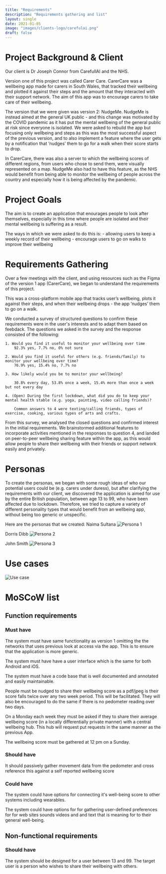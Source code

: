 ```yaml
---
title: "Requirements"
description: "Requirements gathering and list"
layout: single
date: 2021-01-05
image: "images/clients-logo/carefulai.png"
draft: false
---
```


# Project Background & Client
Our client is Dr Joseph Connor from CarefullAI and the NHS.

Version one of this project was called Carer Care. CarerCare was a wellbeing app made for carers in South Wales, that tracked their wellbeing and plotted it against their steps and the amount that they interacted with their support network. The aim of this app was to encourage carers to take care of their wellbeing.

The version that we were given was version 2: NudgeMe. NudgeMe is instead aimed at the general UK public - and this change was motivated by the COVID pandemic as it has put the mental wellbeing of the general public at risk since everyone is isolated. We were asked to rebuild the app but focusing only wellbeing and steps as this was the most successful aspect of the previous version, and to also implement a feature where the user gets by a notification that ‘nudges’ them to go for a walk when their score starts to drop.

In CarerCare, there was also a server to which the wellbeing scores of different regions, from users who chose to send them, were visually represented on a map. NudgeMe also had to have this feature, as the NHS would benefit from being able to monitor the wellbeing of people across the country and especially how it is being affected by the pandemic. 

# Project Goals
The aim is to create an application that enourages people to look after themselves, especially in this time where people are isolated and their mental wellbeing is suffering as a result.

The ways in which we were asked to do this is:
    - allowing users to keep a weekly record of their wellbeing
    - encourage users to go on walks to improve their wellbeing

# Requirements Gathering
Over a few meetings with the client, and using resources such as the Figma of the version 1 app (CarerCare), we began to understand the requirements of this project.

This was a cross-platform mobile app that tracks user’s wellbeing, plots it against their steps, and when their wellbeing drops - the app ‘nudges’ them to go on a walk. 

We conducted a survey of structured questions to confirm these requirements were in the user's interests and to adapt them based on feebdack. The questions we asked in the survey and the response consisted of the following:
    
    1. Would you find it useful to monitor your wellbeing over time 
        92.3% yes, 7.7% no, 0% not sure
    
    2. Would you find it useful for others (e.g. friends/family) to monitor your wellbeing over time? 
        76.9% yes, 15.4% no, 7.7% no

    3. How likely would you be to monitor your wellbeing?  
        
        30.8% every day, 53.8% once a week, 15.4% more than once a week but not every day

    4. (Open) During the first lockdown, what did you do to keep your mental health stable (e.g. yoga, painting, video calling friends)? 
        
        Common answers to 4 were texting/calling friends, types of exercise, cooking, various types of arts and crafts.

From this survey, we analysed the closed questions and confirmed interest in the initial requirements. We brainstormed additional features to incorporate activities mentioned in the responses to question 4, and landed on peer-to-peer wellbeing sharing feature within the app, as this would allow people to share their wellbeing with their friends or support network easily and privately.

# Personas

To create the personas, we began with some rough ideas of who our potential users could be (e.g. carers under duress), but after clarifying the requirements with our client, we discovered the application is aimed for use by the entire British population, between age 13 to 99, who have been affected due to lockdown. Therefore, we tried to capture a variety of different personality types that would benefit from an wellbeing app, without being too generic or unspecific.

Here are the personas that we created:
Naima Sultana
![Persona 1](https://github.com/thevirtuoso1973/COMP0016-Team26-Project-Site/static/images/requirements/naima_persona.png "Naima Sultana")

Dorris Dibb
![Persona 2](https://github.com/thevirtuoso1973/COMP0016-Team26-Project-Site/static/images/requirements/dorris_persona.png "Dorris Dibb")

John Smith
![Persona 3](https://github.com/thevirtuoso1973/COMP0016-Team26-Project-Site/static/images/requirements/john_persona.png "John Smith")

# Use cases
![Use case](https://github.com/thevirtuoso1973/COMP0016-Team26-Project-Site/static/images/requirements/use_case.png "user")

# MoSCoW list
## Function requirements
### Must have
The system must have same functionality as version 1 omitting the the networks that uses previous look at access via the app. This is to ensure that the application is more generic. 

The system must have have a user interface which is the same for both Android and iOS. 

The system must have a code base that is well documented and annotated and easily maintainable.

People must be nudged to share their wellbeing score as a pdf/jpeg is their score falls twice over any two week period. This will be facilitated. They will also be encouraged to do the same if there is no pedometer reading over two days. 

On a Monday each week they must be asked if they to share their average wellbeing score (in a locally differentially private manner) with a central wellbeing hub. This hub will request put requests in the same manner as the previous App.

The wellbeing score must be gathered at 12 pm on a Sunday.

### Should have

It should passively gather movement data from the pedometer and cross reference this against a self reported wellbeing score

### Could have
The system could have options for connecting it's well-being score to other systems including wearables.

The system could have options for for gathering user-defined preferences for for web sites sounds videos and and text that is meaning for to their general well-being.

## Non-functional requirements
### Should have
The system should be designed for a user between 13 and 99.
The target user is a person who wishes to share their wellbeing with others.
